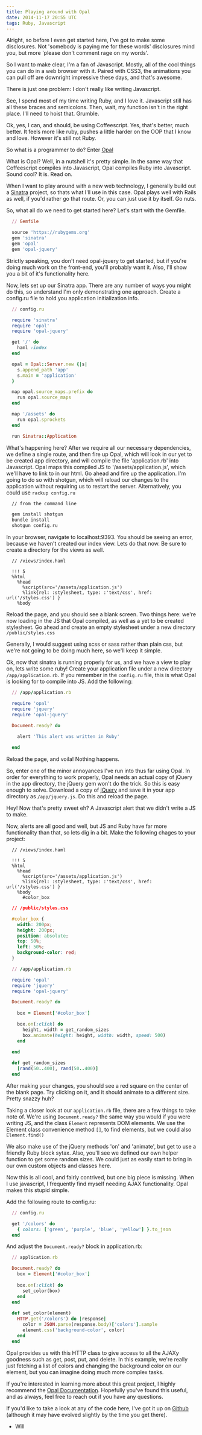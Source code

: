 ```yaml
---
title: Playing around with Opal
date: 2014-11-17 20:55 UTC
tags: Ruby, Javascript
---
```


Alright, so before I even get started here, I've got to make some
disclosures. Not 'somebody is paying me for these words' disclosures
mind you, but more 'please don't comment rage on my words'. 

So I want to make clear, I'm a fan of Javascript. Mostly, all of the cool
things you can do in a web browser with it. Paired with CSS3, the
animations you can pull off are downright impressive these days, and
that's awesome.

There is just one problem: I don't really like writing Javascript.

See, I spend most of my time writing Ruby, and I love it. Javascript
still has all these braces and semicolons. Then, wait, my function isn't
in the right place. I'll need to hoist that. Grumble.

Ok, yes, I can, and should, be using Coffeescript. Yes, that's better,
much better. It feels more like ruby, pushes a little harder on the OOP
that I know and love. However it's still not Ruby.

So what is a programmer to do? Enter <a href='http://opalrb.org' target='_blank'>Opal</a>

What is Opal? Well, in a nutshell it's pretty simple. In the same way
that Coffeescript compiles into Javascript, Opal compiles Ruby into
Javascript. Sound cool? It is. Read on.

When I want to play around with a new web technology, I generally build
out a <a href='http://www.sinatrarb.com/' target="_blank">Sinatra</a> project, 
so thats what I'll use in this case. Opal plays well with Rails as well, 
if you'd rather go that route. Or, you can just use it by itself. Go
nuts.

So, what all do we need to get started here? Let's start with the
Gemfile.


  ```ruby
    // Gemfile

    source 'https://rubygems.org'
    gem 'sinatra'
    gem 'opal'
    gem 'opal-jquery'
  ```


Strictly speaking, you don't need opal-jquery to get started, but if
you're doing much work on the front-end, you'll probably want it. Also,
I'll show you a bit of it's functionality here. 

Now, lets set up our Sinatra app. There are any number of ways you might
do this, so understand I'm only demonstrating one approach. Create a
config.ru file to hold you application initialization info.


  ```ruby
    // config.ru

    require 'sinatra'
    require 'opal'
    require 'opal-jquery'

    get '/' do
      haml :index
    end

    opal = Opal::Server.new {|s|
      s.append_path 'app'
      s.main = 'application'
    }

    map opal.source_maps.prefix do
      run opal.source_maps
    end

    map '/assets' do
      run opal.sprockets
    end

    run Sinatra::Application
  ```


What's happening here? After we require all our necessary dependencies,
we define a single route, and then fire up Opal, which will look in our yet to be created app
directory, and will compile the file 'application.rb' into Javascript.
Opal maps this compiled JS to '/assets/application.js', which we'll have
to link to in our html. Go ahead and fire up the application. I'm going
to do so with shotgun, which will reload our changes to the application
without requiring us to restart the server. Alternatively, you could use
`rackup config.ru`


  ```bash
    // from the command line

    gem install shotgun
    bundle install
    shotgun config.ru
  ```


In your browser, navigate to localhost:9393. You should be seeing an error, 
because we haven't created our index view. Lets do that now. Be sure to 
create a directory for the views as well.


  ```haml
    // /views/index.haml

    !!! 5
    %html
      %head
        %script(src='/assets/application.js')
        %link{rel: :stylesheet, type: :'text/css', href: url('/styles.css') }
      %body
  ```
    

Reload the page, and you should see a blank screen. Two things here:
we're now loading in the JS that Opal compiled, as well as a yet to be
created stylesheet. Go ahead and create an empty stylesheet under a new
directory `/public/styles.css`

Generally, I would suggest using scss or sass rather than plain css, but
we're not going to be doing much here, so we'll keep it simple.

Ok, now that sinatra is running properly for us, and we have a view to
play on, lets write some ruby! Create your application file under a new
directory `/app/application.rb`. If you remember in the `config.ru`
file, this is what Opal is looking for to compile into JS. Add the
following:


  ```ruby
    // /app/application.rb

    require 'opal'
    require 'jquery'
    require 'opal-jquery'

    Document.ready? do
      
      alert 'This alert was written in Ruby'

    end
  ```

Reload the page, and voila! Nothing happens.

So, enter one of the minor annoyances I've run into thus far using Opal. In
order for everything to work properly, Opal needs an actual copy of
jQuery in the app directory, the jQuery gem won't do the trick. So this
is easy enough to solve. Download a copy of <a
href='http://jquery.com' target='_blank'>jQuery</a> and save it in your
app directory as `/app/jquery.js`. Do this and reload the page.

Hey! Now that's pretty sweet eh? A Javascript alert that we didn't write
a JS to make.

Now, alerts are all good and well, but JS and Ruby have far more functionality
than that, so lets dig in a bit. Make the following chages to your
project:

  ```haml
    // /views/index.haml

    !!! 5
    %html
      %head
        %script(src='/assets/application.js')
        %link{rel: :stylesheet, type: :'text/css', href: url('/styles.css') }
      %body
        #color_box
  ```


  ```css
    // /public/styles.css

    #color_box {
      width: 200px;
      height: 200px;
      position: absolute;
      top: 50%;
      left: 50%;
      background-color: red;
    }
  ```


  ```ruby
    // /app/application.rb

    require 'opal'
    require 'jquery'
    require 'opal-jquery'

    Document.ready? do
      
      box = Element['#color_box']

      box.on(:click) do
        height, width = get_random_sizes
        box.animate(height: height, width: width, speed: 500)
      end
      
    end

    def get_random_sizes
      [rand(50..400), rand(50..400)]
    end
  ```

After making your changes, you should see a red square on the center of
the blank page. Try clicking on it, and it should animate to a different
size. Pretty snazzy huh?

Taking a closer look at our `application.rb` file, there are a few
things to take note of. We're using `Document.ready?` the same way you
would if you were writing JS, and the class `Element` represents DOM
elements. We use the Element class convenience method `[]`, to find
elements, but we could also `Element.find()`

We also make use of the jQuery methods 'on' and 'animate', but get to
use a friendly Ruby block sytax. Also, you'll see we defined our own
helper function to get some random sizes. We could just as easily start
to bring in our own custom objects and classes here.

Now this is all cool, and fairly contrived, but one big piece is
missing. When I use javascript, I frequently find myself needing AJAX
functionality. Opal makes this stupid simple.

Add the following route to config.ru:

  ```ruby
    // config.ru

    get '/colors' do
      { colors: ['green', 'purple', 'blue', 'yellow'] }.to_json
    end
  ```

And adjust the `Document.ready?` block in application.rb:

  ```ruby
    // application.rb

    Document.ready? do
      box = Element['#color_box']
    
      box.on(:click) do
        set_color(box)
      end
    end
    
    def set_color(element)
      HTTP.get('/colors') do |response|
        color = JSON.parse(response.body)['colors'].sample
        element.css('background-color', color)
      end
    end
  ```

Opal provides us with this HTTP class to give access to all the AJAXy
goodness such as get, post, put, and delete. In this example, we're
really just fetching a list of colors and changing the background color
on our element, but you can imagine doing much more complex tasks.

If you're interested in learning more about this great project, I highly
recommend the <a href='http://opalrb.org/docs/'>Opal Documentation</a>.
Hopefully you've found this useful, and as always, feel free to reach out if
you have any questions.

If you'd like to take a look at any of the code
here, I've got it up on <a
href='https://github.com/wvmitchell/opal_experiment'>Github</a> (although it may have evolved slightly by
the time you get there).

- Will
